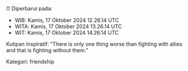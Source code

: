 ⏰ Diperbarui pada:
- WIB: Kamis, 17 Oktober 2024 12.26.14 UTC
- WITA: Kamis, 17 Oktober 2024 13.26.14 UTC
- WIT: Kamis, 17 Oktober 2024 14.26.14 UTC

Kutipan Inspiratif:
"There is only one thing worse than fighting with allies and that is fighting without them."


Kategori: friendship

